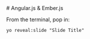 <section data-background="#ff0000">
# Angular.js & Ember.js

From the terminal, pop in:

  ```yo reveal:slide "Slide Title"```
</section>
